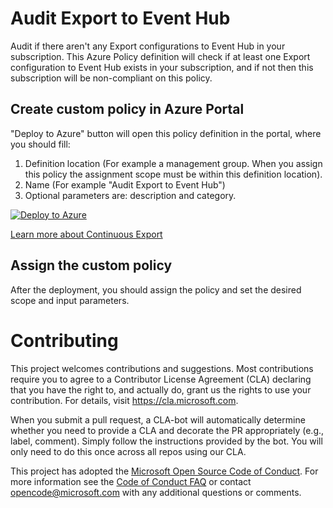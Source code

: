 # Audit Export to Event Hub

Audit if there aren't any Export configurations to Event Hub in your subscription.
This Azure Policy definition will check if at least one Export configuration to Event Hub exists in your subscription, and if not then this subscription will be non-compliant on this policy. 

## Create custom policy in Azure Portal

"Deploy to Azure" button will open this policy definition in the portal, where you should fill:
1) Definition location (For example a management group. When you assign this policy the assignment scope must be within this definition location).
2) Name (For example "Audit Export to Event Hub")
3) Optional parameters are: description and category.

[![Deploy to Azure](http://azuredeploy.net/deploybutton.png)](https%253A%252F%252Fportal.azure.com%252F%2523blade%252FMicrosoft_Azure_Policy%252FCreatePolicyDefinitionBlade%252Furi%252Fhttps%253A%252F%252Fraw.githubusercontent.com%252FAzure%252FAzure-Security-Center%252Fmaster%252FPricing%2520%2526%2520Settings%252FContinuous%2520export%252FAudit%2520Continuous%2520Export%2520via%2520policy%252FExport%2520to%2520Event%2520Hub%2520Audit%2520Policy%252FExportToEventHubAuditPolicy.json)

[Learn more about Continuous Export](https://docs.microsoft.com/en-us/azure/security-center/continuous-export)

## Assign the custom policy

After the deployment, you should assign the policy and set the desired scope and input parameters.

# Contributing

This project welcomes contributions and suggestions.  Most contributions require you to agree to a
Contributor License Agreement (CLA) declaring that you have the right to, and actually do, grant us
the rights to use your contribution. For details, visit https://cla.microsoft.com.

When you submit a pull request, a CLA-bot will automatically determine whether you need to provide
a CLA and decorate the PR appropriately (e.g., label, comment). Simply follow the instructions
provided by the bot. You will only need to do this once across all repos using our CLA.

This project has adopted the [Microsoft Open Source Code of Conduct](https://opensource.microsoft.com/codeofconduct/).
For more information see the [Code of Conduct FAQ](https://opensource.microsoft.com/codeofconduct/faq/) or
contact [opencode@microsoft.com](mailto:opencode@microsoft.com) with any additional questions or comments.
